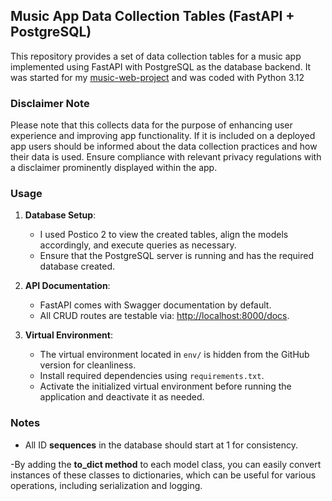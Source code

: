 ## Music App Data Collection Tables (FastAPI + PostgreSQL)

This repository provides a set of data collection tables for a music app implemented using FastAPI with PostgreSQL as the database backend. It was started for my [music-web-project](https://github.com/Klhall7/music-web-project) and was coded with Python 3.12

### Disclaimer Note

Please note that this collects data for the purpose of enhancing user experience and improving app functionality. If it is included on a deployed app users should be informed about the data collection practices and how their data is used.
Ensure compliance with relevant privacy regulations with a disclaimer prominently displayed within the app.

### Usage

1. **Database Setup**:
   - I used Postico 2 to view the created tables, align the models accordingly, and execute queries as necessary.
   - Ensure that the PostgreSQL server is running and has the required database created.

2. **API Documentation**:
   - FastAPI comes with Swagger documentation by default.
   - All CRUD routes are testable via: [http://localhost:8000/docs](http://localhost:8000/docs).

3. **Virtual Environment**:
   - The virtual environment located in `env/` is hidden from the GitHub version for cleanliness.
   - Install required dependencies using `requirements.txt`.
   - Activate the initialized virtual environment before running the application and deactivate it as needed.

### Notes
- All ID **sequences** in the database should start at 1 for consistency.

-By adding the **to_dict method** to each model class, you can easily convert instances of these classes to dictionaries, which can be useful for various operations, including serialization and logging.
